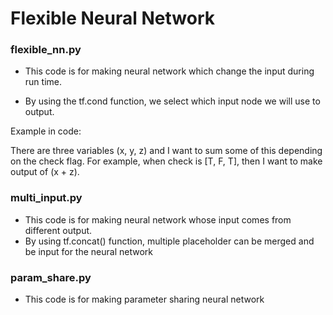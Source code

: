 # Flexible Neural Network

### flexible_nn.py

- This code is for making neural network which change the input during run time.

- By using the tf.cond function, we select which input node we will use to output.

Example in code:

There are three variables (x, y, z) and I want to sum some of this depending on the check flag.
For example, when check is [T, F, T], then I want to make output of  (x + z).


### multi_input.py

- This code is for making neural network whose input comes from different output.
- By using tf.concat() function, multiple placeholder can be merged and be input for the neural network

### param_share.py

- This code is for making parameter sharing neural network